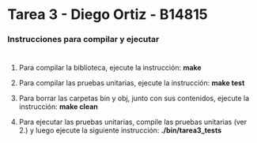 # Tarea 3 - Diego Ortiz - B14815
### Instrucciones para compilar y ejecutar
#
1. Para compilar la biblioteca, ejecute la instrucción: **make**

2. Para compilar las pruebas unitarias, ejecute la instrucción: **make test**

3. Para borrar las carpetas bin y obj, junto con sus contenidos, ejecute la instrucción: **make clean**

4. Para ejecutar las pruebas unitarias, compile las pruebas unitarias (ver 2.) y luego ejecute la siguiente instrucción: **./bin/tarea3_tests**